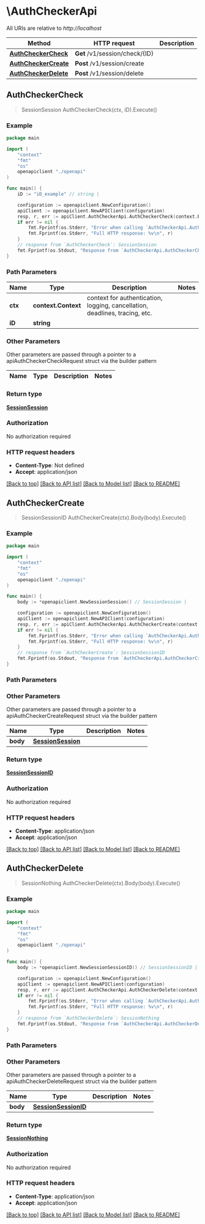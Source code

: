 # \AuthCheckerApi

All URIs are relative to *http://localhost*

Method | HTTP request | Description
------------- | ------------- | -------------
[**AuthCheckerCheck**](AuthCheckerApi.md#AuthCheckerCheck) | **Get** /v1/session/check/{ID} | 
[**AuthCheckerCreate**](AuthCheckerApi.md#AuthCheckerCreate) | **Post** /v1/session/create | 
[**AuthCheckerDelete**](AuthCheckerApi.md#AuthCheckerDelete) | **Post** /v1/session/delete | 



## AuthCheckerCheck

> SessionSession AuthCheckerCheck(ctx, iD).Execute()



### Example

```go
package main

import (
    "context"
    "fmt"
    "os"
    openapiclient "./openapi"
)

func main() {
    iD := "iD_example" // string | 

    configuration := openapiclient.NewConfiguration()
    apiClient := openapiclient.NewAPIClient(configuration)
    resp, r, err := apiClient.AuthCheckerApi.AuthCheckerCheck(context.Background(), iD).Execute()
    if err != nil {
        fmt.Fprintf(os.Stderr, "Error when calling `AuthCheckerApi.AuthCheckerCheck``: %v\n", err)
        fmt.Fprintf(os.Stderr, "Full HTTP response: %v\n", r)
    }
    // response from `AuthCheckerCheck`: SessionSession
    fmt.Fprintf(os.Stdout, "Response from `AuthCheckerApi.AuthCheckerCheck`: %v\n", resp)
}
```

### Path Parameters


Name | Type | Description  | Notes
------------- | ------------- | ------------- | -------------
**ctx** | **context.Context** | context for authentication, logging, cancellation, deadlines, tracing, etc.
**iD** | **string** |  | 

### Other Parameters

Other parameters are passed through a pointer to a apiAuthCheckerCheckRequest struct via the builder pattern


Name | Type | Description  | Notes
------------- | ------------- | ------------- | -------------


### Return type

[**SessionSession**](SessionSession.md)

### Authorization

No authorization required

### HTTP request headers

- **Content-Type**: Not defined
- **Accept**: application/json

[[Back to top]](#) [[Back to API list]](../README.md#documentation-for-api-endpoints)
[[Back to Model list]](../README.md#documentation-for-models)
[[Back to README]](../README.md)


## AuthCheckerCreate

> SessionSessionID AuthCheckerCreate(ctx).Body(body).Execute()



### Example

```go
package main

import (
    "context"
    "fmt"
    "os"
    openapiclient "./openapi"
)

func main() {
    body := *openapiclient.NewSessionSession() // SessionSession | 

    configuration := openapiclient.NewConfiguration()
    apiClient := openapiclient.NewAPIClient(configuration)
    resp, r, err := apiClient.AuthCheckerApi.AuthCheckerCreate(context.Background()).Body(body).Execute()
    if err != nil {
        fmt.Fprintf(os.Stderr, "Error when calling `AuthCheckerApi.AuthCheckerCreate``: %v\n", err)
        fmt.Fprintf(os.Stderr, "Full HTTP response: %v\n", r)
    }
    // response from `AuthCheckerCreate`: SessionSessionID
    fmt.Fprintf(os.Stdout, "Response from `AuthCheckerApi.AuthCheckerCreate`: %v\n", resp)
}
```

### Path Parameters



### Other Parameters

Other parameters are passed through a pointer to a apiAuthCheckerCreateRequest struct via the builder pattern


Name | Type | Description  | Notes
------------- | ------------- | ------------- | -------------
 **body** | [**SessionSession**](SessionSession.md) |  | 

### Return type

[**SessionSessionID**](SessionSessionID.md)

### Authorization

No authorization required

### HTTP request headers

- **Content-Type**: application/json
- **Accept**: application/json

[[Back to top]](#) [[Back to API list]](../README.md#documentation-for-api-endpoints)
[[Back to Model list]](../README.md#documentation-for-models)
[[Back to README]](../README.md)


## AuthCheckerDelete

> SessionNothing AuthCheckerDelete(ctx).Body(body).Execute()



### Example

```go
package main

import (
    "context"
    "fmt"
    "os"
    openapiclient "./openapi"
)

func main() {
    body := *openapiclient.NewSessionSessionID() // SessionSessionID | 

    configuration := openapiclient.NewConfiguration()
    apiClient := openapiclient.NewAPIClient(configuration)
    resp, r, err := apiClient.AuthCheckerApi.AuthCheckerDelete(context.Background()).Body(body).Execute()
    if err != nil {
        fmt.Fprintf(os.Stderr, "Error when calling `AuthCheckerApi.AuthCheckerDelete``: %v\n", err)
        fmt.Fprintf(os.Stderr, "Full HTTP response: %v\n", r)
    }
    // response from `AuthCheckerDelete`: SessionNothing
    fmt.Fprintf(os.Stdout, "Response from `AuthCheckerApi.AuthCheckerDelete`: %v\n", resp)
}
```

### Path Parameters



### Other Parameters

Other parameters are passed through a pointer to a apiAuthCheckerDeleteRequest struct via the builder pattern


Name | Type | Description  | Notes
------------- | ------------- | ------------- | -------------
 **body** | [**SessionSessionID**](SessionSessionID.md) |  | 

### Return type

[**SessionNothing**](SessionNothing.md)

### Authorization

No authorization required

### HTTP request headers

- **Content-Type**: application/json
- **Accept**: application/json

[[Back to top]](#) [[Back to API list]](../README.md#documentation-for-api-endpoints)
[[Back to Model list]](../README.md#documentation-for-models)
[[Back to README]](../README.md)


